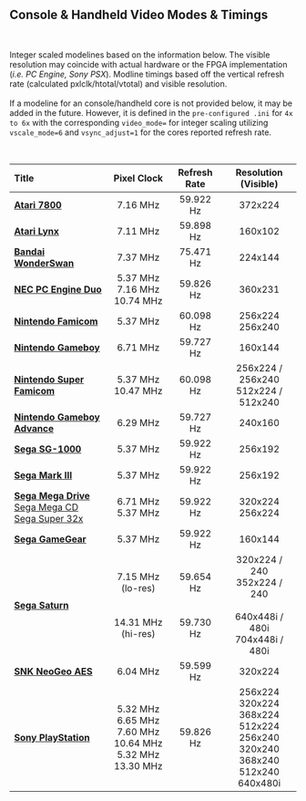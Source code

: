 
## Console & Handheld Video Modes & Timings

<br>

Integer scaled modelines based on the information below. The visible resolution may coincide with actual hardware or the FPGA implementation (_i.e. PC Engine, Sony PSX_). Modline timings based off the vertical refresh rate (calculated pxlclk/htotal/vtotal) and visible resolution.<br><br>
If a modeline for an console/handheld core is not provided below, it may be added in the future. However, it is defined in the `pre-configured .ini` for `4x to 6x` with the corresponding `video_mode=` for integer scaling utilizing `vscale_mode=6` and `vsync_adjust=1` for the cores reported refresh rate.

<br>

| Title | Pixel Clock | Refresh Rate | Resolution (Visible) |
|:--|:--:|:--:|:--:|
[**Atari 7800**](https://github.com/atrac17/MiSTer_Integer_Modelines/blob/Update/console/console.md#atari-7800) | 7.16 MHz | 59.922 Hz | 372x224 |
[**Atari Lynx**](https://github.com/atrac17/MiSTer_Integer_Modelines/blob/Update/console/console.md#atari-lynx) | 7.11 MHz | 59.898 Hz | 160x102 |
[**Bandai WonderSwan**](https://github.com/atrac17/MiSTer_Integer_Modelines/blob/Update/console/console.md#bandai-wonderswan--wonderswan-color) | 7.37 MHz | 75.471 Hz | 224x144 |
[**NEC PC Engine Duo**](https://github.com/atrac17/MiSTer_Integer_Modelines/blob/Update/console/console.md#pc-engine-duo--turbo-duo) | 5.37 MHz<br>7.16 MHz<br>10.74 MHz | 59.826 Hz | 360x231 |
[**Nintendo Famicom**](https://github.com/atrac17/MiSTer_Integer_Modelines/blob/Update/console/console.md#nintendo-famicom--nintendo-entertainment-system) | 5.37 MHz | 60.098 Hz | 256x224<br>256x240 |
[**Nintendo Gameboy**](https://github.com/atrac17/MiSTer_Integer_Modelines/blob/Update/console/console.md#game-boy--game-boy-color) | 6.71 MHz | 59.727 Hz | 160x144 |
[**Nintendo Super Famicom**](https://github.com/atrac17/MiSTer_Integer_Modelines/blob/Update/console/console.md#super-famicom--super-nintendo) | 5.37 MHz<br>10.47 MHz | 60.098 Hz | 256x224 / 256x240<br>512x224 / 512x240|
[**Nintendo Gameboy Advance**](https://github.com/atrac17/MiSTer_Integer_Modelines/blob/Update/console/console.md#game-boy-advance) | 6.29 MHz | 59.727 Hz | 240x160 |
[**Sega SG-1000**](https://github.com/atrac17/MiSTer_Integer_Modelines/blob/Update/console/console.md#sega-sg-1000) | 5.37 MHz | 59.922 Hz | 256x192 |
[**Sega Mark III**](https://github.com/atrac17/MiSTer_Integer_Modelines/blob/Update/console/console.md#sega-mark-iii--sega-master-system-sega-sg-1000-compatible) |5.37 MHz | 59.922 Hz | 256x192 |
[**Sega Mega Drive**](https://github.com/atrac17/MiSTer_Integer_Modelines/blob/Update/console/console.md#sega-mega-drive--sega-genesis)<br>[Sega Mega CD](https://github.com/atrac17/MiSTer_Integer_Modelines/blob/Update/console/console.md#sega-mega-drive--sega-genesis)<br>[Sega Super 32x](https://github.com/atrac17/MiSTer_Integer_Modelines/blob/Update/console/console.md#sega-mega-drive--sega-genesis) | 6.71 MHz<br>5.37 MHz | 59.922 Hz | 320x224<br>256x224 |
[**Sega GameGear**](https://github.com/atrac17/MiSTer_Integer_Modelines/blob/Update/console/console.md#sega-game-gear) | 5.37 MHz | 59.922 Hz | 160x144 |
[**Sega Saturn**](https://github.com/atrac17/MiSTer_Integer_Modelines/blob/Update/console/console.md#sega-saturn) | 7.15 MHz (lo-res)<br><br><br>14.31 MHz (hi-res) | 59.654 Hz<br><br><br>59.730 Hz | 320x224 / 240<br>352x224 / 240<br><br>640x448i / 480i<br>704x448i / 480i |
[**SNK NeoGeo AES**](https://github.com/atrac17/MiSTer_Integer_Modelines/blob/Update/console/console.md#neo-geo-advanced-entertainment-system) | 6.04 MHz | 59.599 Hz | 320x224 |
[**Sony PlayStation**](https://github.com/atrac17/MiSTer_Integer_Modelines/blob/Update/console/console.md#sony-playstation) | 5.32 MHz<br>6.65 MHz<br>7.60 MHz<br>10.64 MHz<br>5.32 MHz<br>13.30 MHz | 59.826 Hz | 256x224<br>320x224<br>368x224<br>512x224<br>256x240<br>320x240<br>368x240<br>512x240<br>640x480i |

<br>
